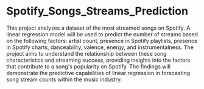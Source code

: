 # Spotify_Songs_Streams_Prediction
This project analyzes a dataset of the most streamed songs on Spotify. A linear regression model will be used to predict the number of streams based on the following factors: artist count, presence in Spotify playlists, presence in Spotify charts, danceability, valence, energy, and instrumentalness. The project aims to understand the relationship between these song characteristics and streaming success, providing insights into the factors that contribute to a song's popularity on Spotify. The findings will demonstrate the predictive capabilities of linear regression in forecasting song stream counts within the music industry.
